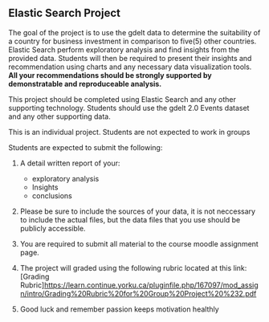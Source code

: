 ## Elastic Search Project

The goal of the project is to use the gdelt data to determine the suitability of a country for business investment in comparison to five(5) other countries. Elastic Search perform exploratory analysis and find insights from the provided data. Students will then be required to present their insights and recommendation using charts and any necessary data visualization tools. __All your recommendations should be strongly supported by demonstratable and reproduceable analysis.__ 

This project should be completed using Elastic Search and any other supporting technology. Students should use the gdelt 2.0 Events dataset and any other supporting data.

This is an individual project. Students are not expected to work in groups

Students are expected to submit the following:

1. A detail written report of your: 
   - exploratory analysis
   - Insights 
   - conclusions
  
2. Please be sure to include the sources of your data, it is not neccessary to include the actual files, but the data files that you use should be publicly accessible. 

3. You are required to submit all material to the course moodle assignment page.  

4. The project will graded using the following rubric located at this link: 
   [Grading Rubric]https://learn.continue.yorku.ca/pluginfile.php/167097/mod_assign/intro/Grading%20Rubric%20for%20Group%20Project%20%232.pdf

5. Good luck and remember passion keeps motivation healthly 